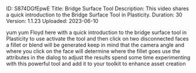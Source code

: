 ID: S874DGfEpwE
Title: Bridge Surface Tool
Description: This video shares a quick introduction to the Bridge Surface Tool in Plasticity.
Duration: 30
Version: 1.1.23
Uploaded: 2023-06-10

yum yum Floyd here with a quick
introduction to the bridge surface tool
in Plasticity to use activate the tool
and then click on two disconnected faces
a fillet or blend will be generated keep
in mind that the camera angle and where
you click on the face will determine
where the fillet goes use the attributes
in the dialog to adjust the results
spend some time experimenting with this
powerful tool and add it to your toolkit
to enhance asset creation
